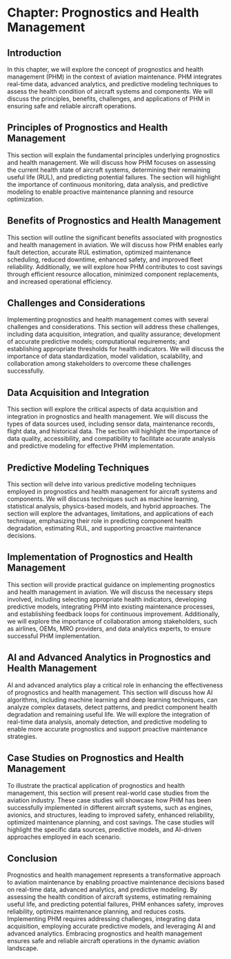 Chapter: Prognostics and Health Management
==========================================

Introduction
------------

In this chapter, we will explore the concept of prognostics and health management (PHM) in the context of aviation maintenance. PHM integrates real-time data, advanced analytics, and predictive modeling techniques to assess the health condition of aircraft systems and components. We will discuss the principles, benefits, challenges, and applications of PHM in ensuring safe and reliable aircraft operations.

Principles of Prognostics and Health Management
-----------------------------------------------

This section will explain the fundamental principles underlying prognostics and health management. We will discuss how PHM focuses on assessing the current health state of aircraft systems, determining their remaining useful life (RUL), and predicting potential failures. The section will highlight the importance of continuous monitoring, data analysis, and predictive modeling to enable proactive maintenance planning and resource optimization.

Benefits of Prognostics and Health Management
---------------------------------------------

This section will outline the significant benefits associated with prognostics and health management in aviation. We will discuss how PHM enables early fault detection, accurate RUL estimation, optimized maintenance scheduling, reduced downtime, enhanced safety, and improved fleet reliability. Additionally, we will explore how PHM contributes to cost savings through efficient resource allocation, minimized component replacements, and increased operational efficiency.

Challenges and Considerations
-----------------------------

Implementing prognostics and health management comes with several challenges and considerations. This section will address these challenges, including data acquisition, integration, and quality assurance; development of accurate predictive models; computational requirements; and establishing appropriate thresholds for health indicators. We will discuss the importance of data standardization, model validation, scalability, and collaboration among stakeholders to overcome these challenges successfully.

Data Acquisition and Integration
--------------------------------

This section will explore the critical aspects of data acquisition and integration in prognostics and health management. We will discuss the types of data sources used, including sensor data, maintenance records, flight data, and historical data. The section will highlight the importance of data quality, accessibility, and compatibility to facilitate accurate analysis and predictive modeling for effective PHM implementation.

Predictive Modeling Techniques
------------------------------

This section will delve into various predictive modeling techniques employed in prognostics and health management for aircraft systems and components. We will discuss techniques such as machine learning, statistical analysis, physics-based models, and hybrid approaches. The section will explore the advantages, limitations, and applications of each technique, emphasizing their role in predicting component health degradation, estimating RUL, and supporting proactive maintenance decisions.

Implementation of Prognostics and Health Management
---------------------------------------------------

This section will provide practical guidance on implementing prognostics and health management in aviation. We will discuss the necessary steps involved, including selecting appropriate health indicators, developing predictive models, integrating PHM into existing maintenance processes, and establishing feedback loops for continuous improvement. Additionally, we will explore the importance of collaboration among stakeholders, such as airlines, OEMs, MRO providers, and data analytics experts, to ensure successful PHM implementation.

AI and Advanced Analytics in Prognostics and Health Management
--------------------------------------------------------------

AI and advanced analytics play a critical role in enhancing the effectiveness of prognostics and health management. This section will discuss how AI algorithms, including machine learning and deep learning techniques, can analyze complex datasets, detect patterns, and predict component health degradation and remaining useful life. We will explore the integration of real-time data analysis, anomaly detection, and predictive modeling to enable more accurate prognostics and support proactive maintenance strategies.

Case Studies on Prognostics and Health Management
-------------------------------------------------

To illustrate the practical application of prognostics and health management, this section will present real-world case studies from the aviation industry. These case studies will showcase how PHM has been successfully implemented in different aircraft systems, such as engines, avionics, and structures, leading to improved safety, enhanced reliability, optimized maintenance planning, and cost savings. The case studies will highlight the specific data sources, predictive models, and AI-driven approaches employed in each scenario.

Conclusion
----------

Prognostics and health management represents a transformative approach to aviation maintenance by enabling proactive maintenance decisions based on real-time data, advanced analytics, and predictive modeling. By assessing the health condition of aircraft systems, estimating remaining useful life, and predicting potential failures, PHM enhances safety, improves reliability, optimizes maintenance planning, and reduces costs. Implementing PHM requires addressing challenges, integrating data acquisition, employing accurate predictive models, and leveraging AI and advanced analytics. Embracing prognostics and health management ensures safe and reliable aircraft operations in the dynamic aviation landscape.
